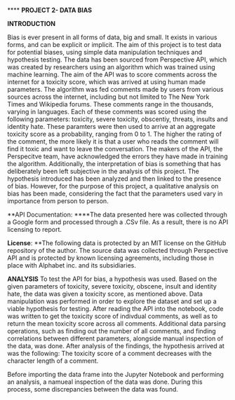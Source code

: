 ****                      **PROJECT 2- DATA BIAS**


**INTRODUCTION**
 
 Bias is ever present in all forms of data, big and small. It exists in various forms, and can be explicit or implicit. The aim of this project is to test data for potential biases, using simple data manipulation techniques and hypothesis testing. The data has been sourced from Perspective API, which was created by researchers using an algorithm which was trained using machine learning. The aim of the API was to score comments across the internet for a toxicity score, which was arrived at using human made parameters. The algorithm was fed comments made by users from various sources across the internet, including but not limited to The New York Times and Wikipedia forums. These comments range in the thousands, varying in languages.
  Each of these comments was scored using the following parameters: toxicity, severe toxicity, obscentiy, threats, insults and identity hate. These paramters were then used to arrive at an aggregate toxicity score as a probability, ranging from 0 to 1. The higher the rating of the comment, the more likely it is that a user who reads the comment will find it toxic and want to leave the conversation.
  The makers of the API, the Perspecitve team, have acknowledged the errors they have made in training the algorithm. Additionally, the interpretation of bias is something that has deliberately been left subjective in the analysis of this project. The hypothesis introduced has been analyzed and then linked to the presence of bias. However, for the purpose of this project, a qualitative analysis on bias has been made, considering the fact that the parameters used vary in importance from person to person.
  
 
**API Documentation: 
****The data presented here was collected through a Google form and processed through a .CSv file. As a result, there is no API licensing to report.

**License**: 
**The following data is protected by an MIT license on the GitHub repository of the author. The source data was collected through Perspective API and is protected by known licensing agreements, including those in place with Alphabet inc. and its subsidiaries.

**ANALYSIS**
    To test the API for bias, a hypothesis was used. Based on the given parameters of toxicity, severe toxicity, obscene, insult and identity hate, the data was given a toxicity score, as mentioned above. Data manipulation was performed in order to explore the dataset and set up a viable hypothesis for testing. After reading the API into the notebook, code was written to get the toxicity score of indivdual comments, as well as to return the mean toxicity score across all comments. Additional data parsing operations, such as finding out the number of all comments, and finding correlations between different parameters, alongside manual inspection of the data, was done. After analysis of the findings, the hypothesis arrived at was the following: The toxicity score of a comment decreases with the character length of a comment.
    
Before importing the data frame into the Jupyter Notebook and performing an analysis, a namueal inspection of the data was done. During this process, some discrepancies between the data was found. 
